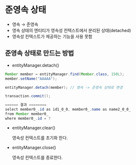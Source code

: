 # 준영속 상태 
- 영속 → 준영속
- 영속 상태의 엔티티가 영속성 컨텍스트에서 분리된 상태(detached)
- 영속성 컨텍스트가 제공하는 기능을 사용 못함

## 준영속 상태로 만드는 방법

- entityManager.detach()

```java
Member member = entityManager.find(Member.class, 150L);
member.setName("AAAAA");

entityManager.detach(member); // 영속 -> 준영속 상태로 변경

transaction.commit();

====== 결과 ========
select member0_.id as id1_0_0, member0_.name as name2_0_0_
from Member member0_
where member0_.id = ?
```

- entityManager.clear()
    
    영속성 컨텍스트를 초기화 한다.
    
- entityManager.close()
    
    영속성 컨텍스트를 종료한다.